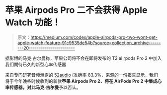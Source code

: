 # 苹果 Airpods Pro 二不会获得 Apple Watch 功能！

> 原文：<https://medium.com/codex/apple-airpods-pro-two-wont-get-apple-watch-feature-91c9535de54b?source=collection_archive---------20----------------------->

据彭博的马克·古尔曼称，苹果公司将不会在即将发布的 T2 ai rpods Pro 2 中加入我们期待已久的新型心率传感器

来自专门研究音频泄露的 [52audio](https://appletrack.com/52audio/) (准确率 83.3%，来源的一份报告显示，我们将于今年晚些时候收到的新款**苹果 Airpods Pro 2、**将在 **AirPods Pro 2** 中集成心率传感器，对此**马克·古尔曼**予以否认。